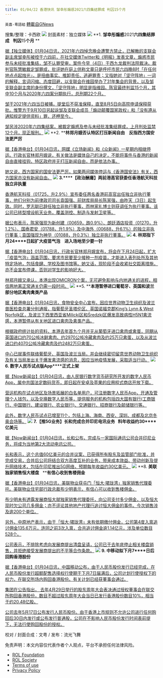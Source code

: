 ```yaml
---
title: 01/04/22 香港快讯 邹幸彤煽惑2021六四集结罪成 判囚15个月
---
```

`英喜-粵語組` [轉載自GNews](https://gnews.org/zh-hans/1822164/)

搜集/整理：卡西欧
![](https://assets.gnews.org/wp-content/uploads/2022/01/0104fenmian.jpg)
封面素材：独立媒体
![](https://assets.gnews.org/wp-content/uploads/2022/01/Screen-Shot-2022-01-04-at-10.13.02-AM.png)
**1. ****邹幸彤煽惑****2021****六四集结罪成****   ****判囚****15****个月**** **

[据【独立媒体】01月04日讯，2021年六四悼念晚会遭警方禁止，已解散的支联会副主席邹幸彤被控于六四前，在社交媒体Twitter和《明报》发表文章，煽惑市民参与未经批准集结，邹不认罪受审，案件今早（4日）于西九龙裁判法院裁决。裁判官陈慧敏裁定邹罪成，批评她在庭上供称文章只是呼吁市民六四晚8时「在任何地点点起烛光」，是扭曲事实、推卸责任、逃避罪责；又指她对「坚守阵地」一词的解释，言词闪缩、态度回避，以支联会在维园举办了31年集会的背景，以及邹支联会副主席的身份撰文，「坚守阵地」明显是指维园。陈官最终判监15个月，其中10个月与2020年六四案分期执行，总刑期22个月。](https://www.inmediahk.net/node/社運/鄒幸彤煽惑2021六四集結罪成-判囚15個月-官批言詞閃縮、態度迴避)

[邹于2021年六四当日被捕，提堂后不获准保释，直至8月5日向高院申请保释获批。惟警方于9月10日另起诉邹及支联会成员「煽动颠覆国家政权」和「没有遵从通知规定提供资料」罪，还柙至今。](https://www.inmediahk.net/node/社運/鄒幸彤煽惑2021六四集結罪成-判囚15個月-官批言詞閃縮、態度迴避)

[邹另涉2020年六四集结案，被裁定煽惑及参与未经批准集结罪成，上月判处监禁12个月，现正服刑。](https://www.inmediahk.net/node/社運/鄒幸彤煽惑2021六四集結罪成-判囚15個月-官批言詞閃縮、態度迴避)
![](https://assets.gnews.org/wp-content/uploads/2022/01/Screen-Shot-2022-01-04-at-10.13.13-AM.png)
**2. ****林郑月娥否认特区打压新闻自由　反指西方国安法更严厉**

[据【香港电台】01月04日讯，网媒《立场新闻》和《众新闻》一星期内相继停运。行政长官林郑月娥说，有关做法是媒体自己的决定，不能将事件与香港的新闻自由直接挂钩，特区政府并无打压新闻自由，而是依法办事。](https://news.rthk.hk/rthk/ch/component/k2/1627315-20220104.htm)

[她又说，西方国家的国安法更严厉，如果两间媒体停运与《香港国安法》有关，西方国家亦没有新闻自由。](https://news.rthk.hk/rthk/ch/component/k2/1627315-20220104.htm)
![](https://assets.gnews.org/wp-content/uploads/2022/01/Screen-Shot-2022-01-04-at-10.13.24-AM.png)
**3.****【政治酬庸】两前港高官获委任香港航天科技独立非执董**

[香港航天科技（01725，升2.9%）宣布委任两名香港前高官出任独立非执行董事，他们分别为前律政司司长袁国强、前财库局局长陈家强，由昨天（3日）起生效。同时，罗志聪已辞任独立非执行董事，而林家礼博士则获调任为执行董事。该公司已转型增设航天业务，覆盖测控、制造与发射卫星等。](https://hk.epochtimes.com/news/2022-01-04/40228086)

[据公布表示，陈家强现为新创建（00659，跌0.9%）、朗廷酒店投资（01270，升1.2%）、国泰君安（01788，升1.9%）及中海外（00688，升6.1%）的独立非执行董事；袁国强现为神华（01088，升0.3%）独立非执行董事。](https://hk.epochtimes.com/news/2022-01-04/40228086)
![](https://assets.gnews.org/wp-content/uploads/2022/01/Screen-Shot-2022-01-04-at-10.13.32-AM.png)
**4. ****林郑指下月****24****日起扩大疫苗气泡　进入场地至少要一针**

[据【香港电台】01月04日讯，行政长官林郑月娥宣布，将会在下月24日起，扩大「疫苗气泡」涵盖范围，要求市民要至少接种一剂疫苗，才能进入表列处所及其他特定场地，包括食肆、学校及图书馆等。她又话，现阶段不会收紧社交距离措施，亦不会宣布停课，否则对学生的影响好大。](https://news.rthk.hk/rthk/ch/component/k2/1627308-20220104.htm)

[林郑月娥又承认，本港出现OMICRON个案，无可避免影响与内地通关的进程，相信两地离正常通关仍需一段时间。](https://news.rthk.hk/rthk/ch/component/k2/1627308-20220104.htm)
![](https://assets.gnews.org/wp-content/uploads/2022/01/Screen-Shot-2022-01-04-at-10.13.41-AM.png)
**5. ****本港暂停进口葡萄牙、英国和波兰部分地区禽肉禽类产品**

[据【香港电台】01月04日讯，食物安全中心宣布，因应世界动物卫生组织及波兰兽医检查总署分别通报，指葡萄牙圣塔伦区、英国诺福克郡King’s Lynn & West Norfolk区，及波兰下西里西亚省Milicki区和Średzki区爆发高致病性H5N1禽流感，本港暂停从有关地区进口禽肉及禽类产品。](https://news.rthk.hk/rthk/ch/component/k2/1627285-20220104.htm)

[根据政府统计处的资料，本港去年首九个月并无从葡萄牙进口禽肉或禽蛋，同期从英国进口约70公吨冰鲜禽肉、约2970公吨冷藏禽肉及约25万只禽蛋，以及从波兰进口约4070公吨冷藏禽肉及约2482万只禽蛋。](https://news.rthk.hk/rthk/ch/component/k2/1627285-20220104.htm)

[中心已就事件联络葡萄牙、英国及波兰当局，并会继续密切留意世界动物卫生组织及有关当局发出关于爆发禽流感的消息，因应当地疫情发展，采取适当行动。](https://news.rthk.hk/rthk/ch/component/k2/1627285-20220104.htm)
![](https://assets.gnews.org/wp-content/uploads/2022/01/Screen-Shot-2022-01-04-at-10.13.50-AM.png)
**6. ****数字人民币试点版****App****正式上架**

[据【Now新闻台】01月04日讯，由人民银行数字货币研究所开发的数字人民币App，属中共国法定数码货币，即日起在安卓及苹果的应用程式商店开放下载。](https://news.now.com/home/finance/player?newsId=462181)

[营运机构在试点地区及场景拓展的白名单用户，可注册数字人民币App，开通及管理个人钱包，以及兑换数字人民币等，提供服务的机构包括四大国有银行(工商银行、中国银行、建设银行、农业银行)、交通银行、招商银行及邮储银行等。](https://news.now.com/home/finance/player?newsId=462181)

[此外，数字人民币试点已增至11个，包括上海、海南、西安、深圳、成都及北京冬奥会场等。](https://news.now.com/home/finance/player?newsId=462181)
![](https://assets.gnews.org/wp-content/uploads/2022/01/Screen-Shot-2022-01-04-at-10.14.01-AM.png)
**7.****【推****5G****业务】长和完成合并印尼电讯业务****   ****料年收益约****30****亿美元**

[据【Now新闻台】01月04日讯，长和公布，完成与一家国际通讯公司合并印尼业务，将成为当地第2大流动电讯公司。](https://news.now.com/home/finance/player?newsId=462182)

[长和表示，这个总值60亿美元的合并议案，已获得所有股东及监管部门批准，并完成交易，合并后公司将结合双方高度互补的业务，带来成本效益、带动创新及提升网络技术，包括在印尼推出5G网络，预期每年收益约30亿美元。](https://news.now.com/home/finance/player?newsId=462182)
![](https://assets.gnews.org/wp-content/uploads/2022/01/Screen-Shot-2022-01-04-at-10.14.13-AM.png)
**8. ****美联独家销售恒大楼盘****   ****有信心收到售楼佣金**

[据【香港电台】01月04日讯，美联物业获屯门「恒大·珺珑湾」独家销售代理委托。美联物业住宅部行政总裁布少明表示，有信心可以收到售楼佣金。](https://news.rthk.hk/rthk/ch/component/k2/1627294-20220104.htm)

[布少明未有透露发展商恒大就独家销售代理委托，向公司支付多少佣金，以及恒大现时欠公司几多佣金；亦不评论其他地产代理行追讨恒大佣金的事件。今次销售涉及逾200个单位。](https://news.rthk.hk/rthk/ch/component/k2/1627294-20220104.htm)

[另外，中原地产表示，由于「恒大·珺珑湾」未有依期缴付佣金，公司第4度入禀追讨佣金135.6万元，连同之前3次入禀，合共追讨佣金逾1.14亿元，涉及单位数目528个。](https://news.rthk.hk/rthk/ch/component/k2/1627294-20220104.htm)

[公司表示，不排除考虑向发展商提出清盘呈请，公司已于去年底停止相关楼盘销售，并拒绝接受发展商提出的不平等合作条款。](https://news.rthk.hk/rthk/ch/component/k2/1627294-20220104.htm)
![](https://assets.gnews.org/wp-content/uploads/2022/01/Screen-Shot-2022-01-04-at-10.14.23-AM.png)
**9. ****中移动拟下月****7****日后回购香港股份**

[据【香港电台】01月04日讯，中国移动公布，由于人民币股份发行已经完成，在人民币股份发行超额配售选择权行使期于下月7日届满后，公司计划行使授权下的权力，在联交所场内购回香港股份。有关计划已经获董事会通过。](https://news.rthk.hk/rthk/ch/component/k2/1627323-20220104.htm)

[集团在公告指出， 去年4月29日举行的股东周年大会表决通过授权董事会在联交所购回香港股份，数目不超过股东周年大会当日已发行香港股份数目10%，相当于约20.48亿股。](https://news.rthk.hk/rthk/ch/component/k2/1627323-20220104.htm)

[公司去年5月17日公布发行人民币股份。由于香港上市规则不允许公司进行任何购回后30日内发行或公布发行普通股，公司在不影响人民币股份发行时间表前提下，无法行使购回股份的授权。](https://news.rthk.hk/rthk/ch/component/k2/1627323-20220104.htm)

校对 / 封面合成：文粤 / 发布：流光飞舞

 

免责声明：本文内容仅代表作者个人观点，平台不承担任何法律风险。

- [ROL Foundation](https://rolfoundation.org/)
- [ROL Society](https://rolsociety.org/)
- [Terms of use](https://gnews.org/terms-of-use-3/)
- [Privacy Policy](https://gnews.org/privacy-policy/)
